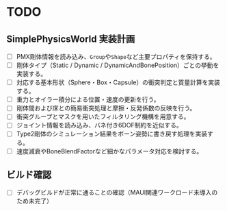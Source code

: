 # TODO

## SimplePhysicsWorld 実装計画
- [ ] PMX剛体情報を読み込み、`Group`や`Shape`など主要プロパティを保持する。
- [ ] 剛体タイプ（Static / Dynamic / DynamicAndBonePosition）ごとの挙動を実装する。
- [ ] 対応する基本形状（Sphere・Box・Capsule）の衝突判定と質量計算を実装する。
- [ ] 重力とオイラー積分による位置・速度の更新を行う。
- [ ] 剛体間および床との簡易衝突処理と摩擦・反発係数の反映を行う。
- [ ] 衝突グループとマスクを用いたフィルタリング機構を用意する。
- [ ] ジョイント情報を読み込み、バネ付き6DOF制約を近似する。
- [ ] Type2剛体のシミュレーション結果をボーン姿勢に書き戻す処理を実装する。
- [ ] 速度減衰やBoneBlendFactorなど細かなパラメータ対応を検討する。

## ビルド確認
- [ ] デバッグビルドが正常に通ることの確認（MAUI関連ワークロード未導入のため未完了）
